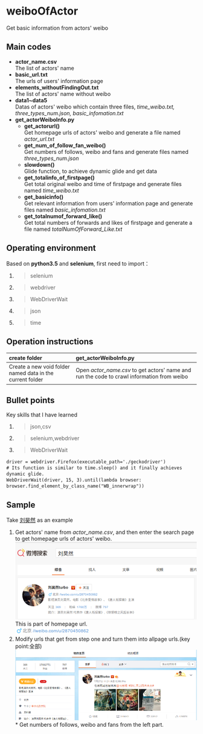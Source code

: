 # **weiboOfActor**  
Get basic information from actors' weibo  
  
## **Main codes**  
  * **actor_name.csv**  
    The list of actors' name  
  * **basic_url.txt**  
    The urls of users' information page
  * **elements_withoutFindingOut.txt**  
    The list of actors' name without weibo  
  * **data1~data5**  
    Datas of actors' weibo which contain three files, _time_weibo.txt, three_types_num.json, basic_infomation.txt_
  * **get_actorWeiboInfo.py**  
    * **get_actorurl()**  
      Get homepage urls of actors' weibo and generate a file named _actor_url.txt_  
    * **get_num_of_follow_fan_weibo()**  
      Get numbers of follows, weibo and fans and generate files named _three_types_num.json_  
    * **slowdown()**  
      Glide function, to achieve dynamic glide and get data  
    * **get_totalinfo_of_firstpage()**    
      Get total original weibo and time of firstpage and generate files named _time_weibo.txt_  
    * **get_basicinfo()**  
      Get relevant information from users' information page and generate files named _basic_infomation.txt_  
    * **get_totalnumof_forward_like()**  
      Get total numbers of forwards and likes of firstpage and generate a file named _totalNumOfForward_Like.txt_  
  
## **Operating environment**  
Based on **python3.5** and **selenium**, first need to import：  
  1.  >selenium  
  2.  >webdriver  
  3.  >WebDriverWait  
  4.  >json  
  5.  >time
  
## **Operation instructions**  
|create folder|get_actorWeiboInfo.py|  
|:-|:-|  
|Create a new void folder named data in the current folder|Open _actor_name.csv_ to get actors' name and run the code to crawl information from weibo  

## **Bullet points**  
Key skills that I have learned  
  1.  >json,csv    
  2.  >selenium,webdriver  
  3.  >WebDriverWait  
    
    driver = webdriver.Firefox(executable_path='./geckodriver')
    # Its function is similar to time.sleep() and it finally achieves dynamic glide.
    WebDriverWait(driver, 15, 3).until(lambda browser: browser.find_element_by_class_name("WB_innerwrap"))  
    
## **Sample**  
Take [刘昊然](https://weibo.com/u/2870450862?profile_ftype=1&is_all=1#_0) as an example  
  1.  Get actors' name from _actor_name.csv_, and then enter the search page to get homepage urls of actors' weibo.  
  ![search page](./searchpage.png)  
  This is part of homepage url.  
  ![homepage url](./getHomepageUrl.png)  
  2.  Modify urls that get from step one and turn them into allpage urls.(key point:全部)  
  ![informationOfActor_Weibo](./informationOfActor_Weibo.png)  
    * Get numbers of follows, weibo and fans from the left part.
